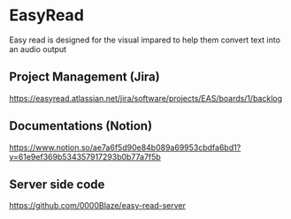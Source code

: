 # EasyRead
Easy read is designed for the visual impared to help them convert text into an audio output

## Project Management (Jira)
https://easyread.atlassian.net/jira/software/projects/EAS/boards/1/backlog

## Documentations (Notion)
https://www.notion.so/ae7a6f5d90e84b089a69953cbdfa6bd1?v=61e9ef369b534357917293b0b77a7f5b

## Server side code 
https://github.com/0000Blaze/easy-read-server
